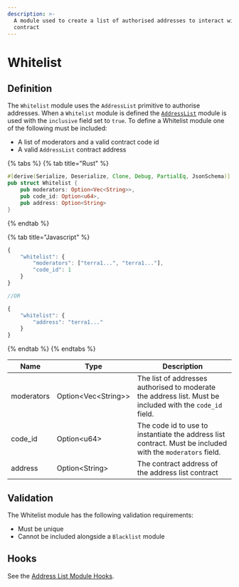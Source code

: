 ```yaml
---
description: >-
  A module used to create a list of authorised addresses to interact with a
  contract
---
```


# Whitelist

## Definition

The `Whitelist` module uses the `AddressList` primitive to authorise addresses. When a `Whitelist` module is defined the [`AddressList`](whitelist.md#definition) module is used with the `inclusive` field set to `true`. To define a Whitelist module one of the following must be included:

* A list of moderators and a valid contract code id
* A valid `AddressList` contract address

{% tabs %}
{% tab title="Rust" %}
```rust
#[derive(Serialize, Deserialize, Clone, Debug, PartialEq, JsonSchema)]
pub struct Whitelist {
    pub moderators: Option<Vec<String>>,
    pub code_id: Option<u64>,
    pub address: Option<String>
}
```
{% endtab %}

{% tab title="Javascript" %}
```javascript
{
    "whitelist": {
        "moderators": ["terra1...", "terra1..."],
        "code_id": 1
    }
}

//OR

{
    "whitelist": {
        "address": "terra1..."
    }
}
```
{% endtab %}
{% endtabs %}

| Name       | Type                  | Description                                                                                                |
| ---------- | --------------------- | ---------------------------------------------------------------------------------------------------------- |
| moderators | Option\<Vec\<String>> | The list of addresses authorised to moderate the address list. Must be included with the `code_id` field.  |
| code_id    | Option\<u64>          | The code id to use to instantiate the address list contract. Must be included with the `moderators` field. |
| address    | Option\<String>       | The contract address of the address list contract                                                          |

## Validation

The Whitelist module has the following validation requirements:

* Must be unique
* Cannot be included alongside a `Blacklist` module

## Hooks

See the [Address List Module Hooks](whitelist.md#definition).
